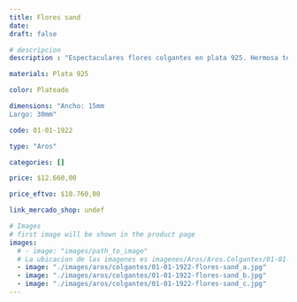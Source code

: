 ```yaml
---
title: Flores sand
date: 
draft: false

# descripcion
description : "Espectaculares flores colgantes en plata 925. Hermosa terminación opaca en contraste con bordes brillantes. Los vas a amar."

materials: Plata 925

color: Plateado

dimensions: "Ancho: 15mm 
Largo: 30mm"

code: 01-01-1922

type: "Aros"

categories: []

price: $12.660,00

price_eftvo: $10.760,00

link_mercado_shop: undef

# Images
# first image will be shown in the product page
images:
  # - image: "images/path_to_image"
  # La ubicacion de las imagenes es imagenes/Aros/Aros.Colgantes/01-01-1922-flores-sand
  - image: "./images/aros/colgantes/01-01-1922-flores-sand_a.jpg"
  - image: "./images/aros/colgantes/01-01-1922-flores-sand_b.jpg"
  - image: "./images/aros/colgantes/01-01-1922-flores-sand_c.jpg"
---
```


